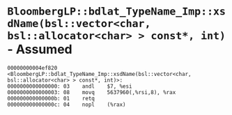 # `BloombergLP::bdlat_TypeName_Imp::xsdName(bsl::vector<char, bsl::allocator<char> > const*, int)` - Assumed

```x86asm
00000000004ef820 <BloombergLP::bdlat_TypeName_Imp::xsdName(bsl::vector<char, bsl::allocator<char> > const*, int)>:
0000000000000000: 03	andl	$7, %esi
0000000000000003: 08	movq	5637960(,%rsi,8), %rax
000000000000000b: 01	retq	
000000000000000c: 04	nopl	(%rax)
```
